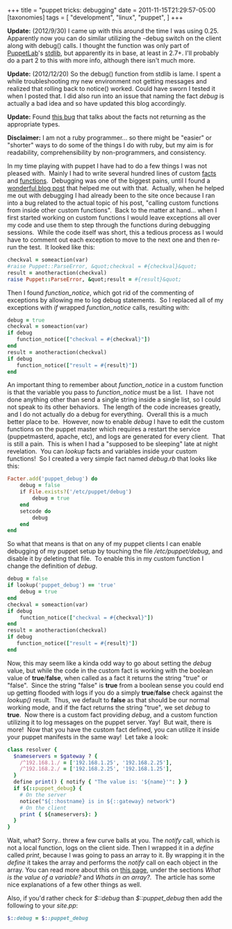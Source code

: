 +++
title = "puppet tricks: debugging"
date = 2011-11-15T21:29:57-05:00
[taxonomies]
tags = [
  "development",
  "linux",
  "puppet",
]
+++

**Update:** (2012/9/30) I came up with this around the time I was using 0.25.  Apparently now you can do similar utilizing the -debug switch on the client along with debug() calls. I thought the function was only part of [PuppetLab](http://puppetlabs.com/ "PuppetLabs")'s [stdlib](http://forge.puppetlabs.com/puppetlabs/stdlib "Puppet Forge page for stdlib"), but apparently its in base, at least in 2.7+. I'll probably do a part 2 to this with more info, although there isn't much more.

**Update:** (2012/12/20) So the debug() function from stdlib is lame. I spent a while troubleshooting my new environment not getting messages and realized that rolling back to notice() worked. Could have sworn I tested it when I posted that. I did also run into an issue that naming the fact _debug_ is actually a bad idea and so have updated this blog accordingly.

**Update:** Found [this bug](http://projects.puppetlabs.com/issues/3704 "Puppet Bug 3708: Facter doesn't return booleans (converts them to strings instead)") that talks about the facts not returning as the appropriate types.

**Disclaimer:** I am not a ruby programmer... so there might be "easier" or "shorter" ways to do some of the things I do with ruby, but my aim is for readability, comprehensibility by non-programmers, and consistency.

In my time playing with puppet I have had to do a few things I was not pleased with.  Mainly I had to write several hundred lines of custom [facts](http://projects.puppetlabs.com/projects/1/wiki/Adding_Facts "Adding facts to facter") and [functions](http://docs.puppetlabs.com/guides/custom_functions.html "Custom functions in puppet").  Debugging was one of the biggest pains, until I found a [wonderful blog post](http://holyhandgrenade.org/blog/2011/03/calling-custom-functions-from-other-custom-functions-in-puppet/ "Calling custom functions from other custom functions in puppet") that helped me out with that.  Actually, when he helped me out with debugging I had already been to the site once because I ran into a bug related to the actual topic of his post, "calling custom functions from inside other custom functions".  Back to the matter at hand... when I first started working on custom functions I would leave exceptions all over my code and use them to step through the functions during debugging sessions.  While the code itself was short, this a tedious process as I would have to comment out each exception to move to the next one and then re-run the test.  It looked like this:

```ruby
checkval = someaction(var)
#raise Puppet::ParseError, &quot;checkval = #{checkval}&quot;
result = anotheraction(checkval)
raise Puppet::ParseError, &quot;result = #{result}&quot;
```

Then I found _function_notice_, which got rid of the commenting of exceptions by allowing me to log debug statements.  So I replaced all of my exceptions with _if_ wrapped _function_notice_ calls, resulting with:

```ruby
debug = true
checkval = someaction(var)
if debug
   function_notice(["checkval = #{checkval}"])
end
result = anotheraction(checkval)
if debug
   function_notice(["result = #{result}"])
end
```

An important thing to remember about _function_notice_ in a custom function is that the variable you pass to _function_notice_ must be a list.  I have not done anything other than send a single string inside a single list, so I could not speak to its other behaviors.  The length of the code increases greatly, and I do not actually do a debug for everything.  Overall this is a much better place to be.  However, now to enable _debug_ I have to edit the custom functions on the puppet master which requires a restart the service (puppetmasterd, apache, etc), and logs are generated for every client.  That is still a pain.  This is when I had a "supposed to be sleeping" late at night revelation.  You can _lookup_ facts and variables inside your custom functions!  So I created a very simple fact named _debug.rb_ that looks like this:

```ruby
Facter.add('puppet_debug') do
    debug = false
    if File.exists?('/etc/puppet/debug')
        debug = true
    end
    setcode do
        debug
    end
end
```

So what that means is that on any of my puppet clients I can enable debugging of my puppet setup by touching the file _/etc/puppet/debug_, and disable it by deleting that file.  To enable this in my custom function I change the definition of _debug_.

```ruby
debug = false
if lookup('puppet_debug') == 'true'
    debug = true
end
checkval = someaction(var)
if debug
    function_notice(["checkval = #{checkval}"])
end
result = anotheraction(checkval)
if debug
   function_notice(["result = #{result}"])
end
```

Now, this may seem like a kinda odd way to go about setting the _debug_ value, but while the code in the custom fact is working with the boolean value of **true**/**false**, when called as a fact it returns the string "true" or "false".  Since the string "false" is **true** from a boolean sense you could end up getting flooded with logs if you do a simply **true**/**false** check against the _lookup()_ result.  Thus, we default to **false** as that should be our normal working mode, and if the fact returns the string "true", we set _debug_ to **true**.  Now there is a custom fact providing _debug_, and a custom function utilizing it to log messages on the puppet server. Yay!  But wait, there is more!  Now that you have the custom fact defined, you can utilize it inside your puppet manifests in the same way!  Let take a look:

```ruby
class resolver {
  $nameservers = $gateway ? {
    /^192.168.1./ = ['192.168.1.25', '192.168.2.25'],
    /^192.168.2./ = ['192.168.2.25', '192.168.1.25'],
  }
  define print() { notify { "The value is: '${name}'": } }
  if ${::puppet_debug} {
    # On the server
    notice("${::hostname} is in ${::gateway} network")
    # On the client
    print { ${nameservers}: }
  }
}
```

Wait, what? Sorry.. threw a few curve balls at you. The _notify_ call, which is not a local function, logs on the client side. Then I wrapped it in a _define_ called *print*, because I was going to pass an array to it. By wrapping it in the _define_ it takes the array and performs the _notify_ call on each object in the array. You can read more about this on [this page](http://www.devco.net/archives/2009/08/19/tips_and_tricks_for_puppet_debugging.php "Tips and Tricks for Puppet debugging"), under the sections _What is the value of a variable?_ and _Whats in an array?_.  The article has some nice explanations of a few other things as well.

Also, if you'd rather check for _\$::debug_ than _\$::puppet_debug_ then add the following to your _site.pp_:

```ruby
$::debug = $::puppet_debug
```
